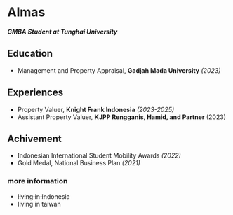 # Almas 

***GMBA Student at Tunghai University*** 

## Education 
- Management and Property Appraisal, **Gadjah Mada University** _(2023)_ 

## Experiences 
- Property Valuer, **Knight Frank Indonesia** _(2023-2025)_ 
- Assistant Property Valuer, **KJPP Rengganis, Hamid, and Partner** (2023) 

## Achivement 
- Indonesian International Student Mobility Awards _(2022)_ 
- Gold Medal, National Business Plan _(2021)_ 


### more information 
- ~~living in Indonesia~~ 
- living in taiwan 

 